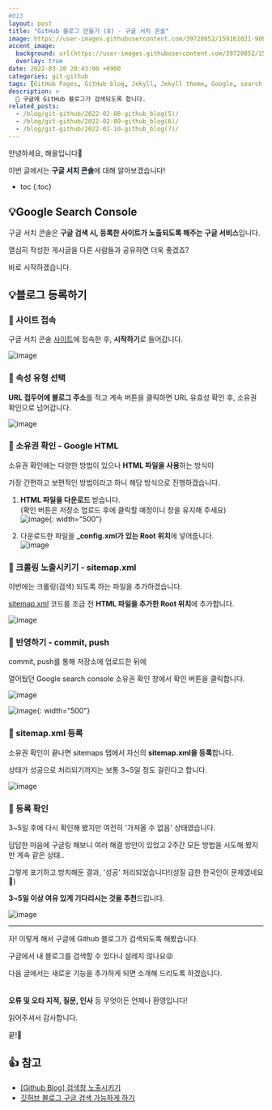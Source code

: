 ```yaml
---
#013
layout: post
title: "GitHub 블로그 만들기 (8) - 구글 서치 콘솔"
image: https://user-images.githubusercontent.com/39720852/159161021-90badc15-3023-47b5-9f83-38b1b4324eed.png
accent_image:
  background: url(https://user-images.githubusercontent.com/39720852/152405232-29b296d1-653c-4505-ad3c-07fd5a680d17.png) center/cover
  overlay: true
date: 2022-03-20 20:43:00 +0900
categories: git-github
tags: [GitHub Pages, GitHub blog, Jekyll, Jekyll theme, Google, search console]
description: >
  📝 구글에 GitHub 블로그가 검색되도록 합니다.
related_posts:
  - /blog/git-github/2022-02-08-github_blog(5)/
  - /blog/git-github/2022-02-09-github_blog(6)/
  - /blog/git-github/2022-02-10-github_blog(7)/
---
```


안녕하세요, 해을입니다🦖

이번 글에서는 <span style="background-color:#f1f8ff">**구글 서치 콘솔**</span>에 대해 알아보겠습니다!

* toc
{:toc}

## 💡Google Search Console

구글 서치 콘솔은 **구글 검색 시, 등록한 사이트가 노출되도록 해주는 구글 서비스**입니다.

열심히 작성한 게시글을 다른 사람들과 공유하면 더욱 좋겠죠?

바로 시작하겠습니다.

## 💡블로그 등록하기

### 🥨 사이트 접속

구글 서치 콘솔 [사이트](https://search.google.com/search-console/about)에 접속한 후, **시작하기**로 들어갑니다.

![image](https://user-images.githubusercontent.com/39720852/159161957-58b44d85-2460-4c3c-bc1a-bfd114493dae.png)

### 🥨 속성 유형 선택

**URL 접두어에 블로그 주소**를 적고 계속 버튼을 클릭하면 URL 유효성 확인 후, 소유권 확인으로 넘어갑니다.

![image](https://user-images.githubusercontent.com/39720852/159161969-51f4fa5d-c6a2-4ca0-ad39-b202f6787d26.png)

### 🥨 소유권 확인 - Google HTML

소유권 확인에는 다양한 방법이 있으나 **HTML 파일을 사용**하는 방식이

가장 간편하고 보편적인 방법이라고 하니 해당 방식으로 진행하겠습니다.

1. **HTML 파일을 다운로드** 받습니다.  
  (확인 버튼은 저장소 업로드 후에 클릭할 예정이니 창을 유지해 주세요)  
  ![image](https://user-images.githubusercontent.com/39720852/159161755-7f4a223a-1bf4-4c8c-977f-f2e2023fc964.png){: width="500"}

2. 다운로드한 파일을 **_config.xml가 있는 Root 위치**에 넣어줍니다.  
  ![image](https://user-images.githubusercontent.com/39720852/159162105-b3f9595a-ce8c-40c1-9de8-acf226245d2a.png)

### 🥨 크롤링 노출시키기 - sitemap.xml

이번에는 크롤링(검색) 되도록 하는 파일을 추가하겠습니다.

[sitemap.xml](https://github.com/Haeeul/Haeeul.github.io/blob/main/sitemap.xml) 코드를 조금 전 **HTML 파일을 추가한 Root 위치**에 추가합니다.

![image](https://user-images.githubusercontent.com/39720852/159162571-d8423c8e-4d00-486d-a2d3-fdab2c02d0ad.png)

### 🥨 반영하기 - commit, push

commit, push를 통해 저장소에 업로드한 뒤에

열어뒀던 Google search console 소유권 확인 창에서 확인 버튼을 클릭합니다.

![image](https://user-images.githubusercontent.com/39720852/159163499-ff661749-cfce-4aff-8637-eb80a94e7661.png)

![image](https://user-images.githubusercontent.com/39720852/159212480-81150d1b-b8bd-46dd-b776-6d065ca85860.png){: width="500"}

### 🥨 sitemap.xml 등록

소유권 확인이 끝나면 sitemaps 탭에서 자신의 **sitemap.xml을 등록**합니다.

상태가 성공으로 처리되기까지는 보통 3~5일 정도 걸린다고 합니다.

![image](https://user-images.githubusercontent.com/39720852/159208859-6ffe03b4-f485-4eb9-a279-b1eb5f11fe46.png)

### 🥨 등록 확인

3~5일 후에 다시 확인해 봤지만 여전히 '가져올 수 없음' 상태였습니다.

답답한 마음에 구글링 해보니 여러 해결 방안이 있었고 2주간 모든 방법을 시도해 봤지만 계속 같은 상태..

그렇게 포기하고 방치해둔 결과, '성공' 처리되었습니다!(성질 급한 한국인이 문제였네요🤣)

**3~5일 이상 여유 있게 기다리시는 것을 추천**드립니다.

![image](https://user-images.githubusercontent.com/39720852/182631459-245c2bb3-fbca-49cd-9f6f-97d802daf2e7.png)

---

자! 이렇게 해서 구글에 Github 블로그가 검색되도록 해봤습니다.

구글에서 내 블로그를 검색할 수 있다니 설레지 않나요😝

다음 글에서는 새로운 기능을 추가하게 되면 소개해 드리도록 하겠습니다.
<br/><br/><br/>
**오류 및 오타 지적, 질문, 인사** 등 무엇이든 언제나 환영입니다!

읽어주셔서 감사합니다.

끝!🦕
<br/>
<!-- 🔗 다음 글 바로가기 [GitHub 블로그 만들기 (5) - 블로그 게시글 작성](/blog/git-github/2022-02-08-github_blog(5)) -->

## 👍 참고

* [[Github Blog] 검색창 노출시키기](https://velog.io/@eona1301/Github-Blog-%EA%B2%80%EC%83%89%EC%B0%BD-%EB%85%B8%EC%B6%9C%EC%8B%9C%ED%82%A4%EA%B8%B0)
* [깃허브 블로그 구글 검색 가능하게 하기](https://ip99202.github.io/posts/%EA%B9%83%ED%97%88%EB%B8%8C-%EB%B8%94%EB%A1%9C%EA%B7%B8-%EA%B5%AC%EA%B8%80-%EA%B2%80%EC%83%89-%EA%B0%80%EB%8A%A5%ED%95%98%EA%B2%8C-%ED%95%98%EA%B8%B0/)
